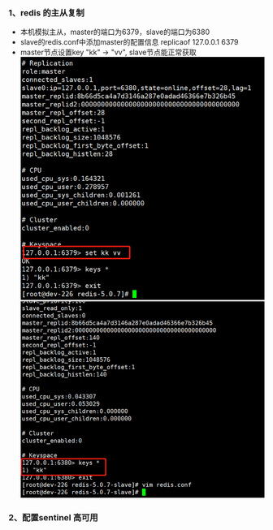 ### 1、redis 的主从复制
- 本机模拟主从，master的端口为6379，slave的端口为6380
- slave的redis.conf中添加master的配置信息 replicaof 127.0.0.1 6379
- master节点设置key "kk" -> "vv", slave节点能正常获取
![image](https://github.com/tianzhuchen1988/JAVA-000/blob/main/Week_12/images/1609902017(1).jpg)
![image](https://github.com/tianzhuchen1988/JAVA-000/blob/main/Week_12/images/1609902061(1).jpg)

### 2、配置sentinel 高可用
